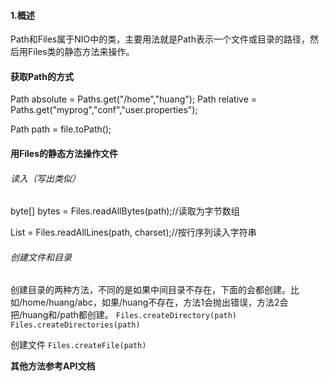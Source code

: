 #### 1.概述
Path和Files属于NIO中的类，主要用法就是Path表示一个文件或目录的路径，然后用Files类的静态方法来操作。

#### 获取Path的方式
Path absolute = Paths.get("/home","huang");
Path relative = Paths.get("myprog","conf","user.properties");

Path path = file.toPath();

#### 用Files的静态方法操作文件
###### 读入（写出类似）
byte[] bytes = Files.readAllBytes(path);//读取为字节数组

List<String> = Files.readAllLines(path, charset);//按行序列读入字符串

###### 创建文件和目录
创建目录的两种方法，不同的是如果中间目录不存在，下面的会都创建。比如/home/huang/abc，如果/huang不存在，方法1会抛出错误，方法2会把/huang和/path都创建。
`Files.createDirectory(path)`
`Files.createDirectories(path)`

创建文件
`Files.createFile(path)`

**其他方法参考API文档**

